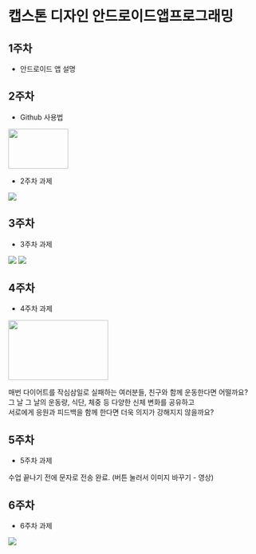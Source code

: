 # 캡스톤 디자인 안드로이드앱프로그래밍

## 1주차
  - 안드로이드 앱 설명

## 2주차
  - Github 사용법

<img width="120" height="80" src="./png/cat.jpg"></img>

  - 2주차 과제

<img width="" height="" src="./png/2ndstudy.png"></img>

## 3주차
  - 3주차 과제
  
<img width="" height="" src="./png/naver.png"></img>
<img width="" height="" src="./png/call.png"></img>

## 4주차
  - 4주차 과제
 
 <img width="200" height="120" src="./png/running.jpg"></img>
 
 매번 다이어트를 작심삼일로 실패하는 여러분들, 친구와 함께 운동한다면 어떨까요?   
 그 날 그 날의 운동량, 식단, 체중 등 다양한 신체 변화를 공유하고   
 서로에게 응원과 피드백을 함께 한다면 더욱 의지가 강해지지 않을까요?
 
 ## 5주차
  - 5주차 과제

수업 끝나기 전에 문자로 전송 완료. (버튼 눌러서 이미지 바꾸기 - 영상)

## 6주차
  - 6주차 과제

<img width="" height="" src="./png/6_img.png"></img>
